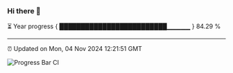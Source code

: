 ### Hi there 👋

⏳ Year progress { █████████████████████████▁▁▁▁▁ } 84.29 %

---

⏰ Updated on Mon, 04 Nov 2024 12:21:51 GMT

![Progress Bar CI](https://github.com/code-lakshay/GitHub-Actions-Demo/workflows/Progress%20Bar%20CI/badge.svg)
